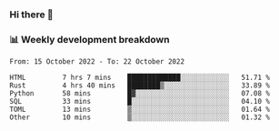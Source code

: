 ### Hi there 👋

### 📊 Weekly development breakdown
<!--START_SECTION:waka-->

```text
From: 15 October 2022 - To: 22 October 2022

HTML         7 hrs 7 mins    █████████████░░░░░░░░░░░░   51.71 %
Rust         4 hrs 40 mins   ████████▒░░░░░░░░░░░░░░░░   33.89 %
Python       58 mins         █▓░░░░░░░░░░░░░░░░░░░░░░░   07.08 %
SQL          33 mins         █░░░░░░░░░░░░░░░░░░░░░░░░   04.10 %
TOML         13 mins         ▒░░░░░░░░░░░░░░░░░░░░░░░░   01.64 %
Other        10 mins         ▒░░░░░░░░░░░░░░░░░░░░░░░░   01.32 %
```

<!--END_SECTION:waka-->
